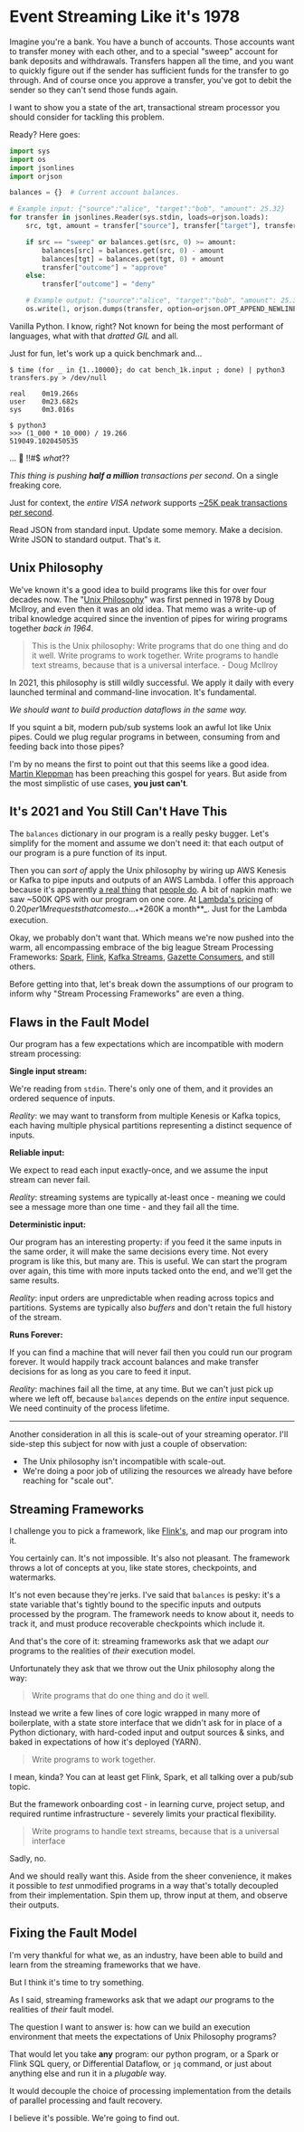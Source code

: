 # Event Streaming Like it's 1978

Imagine you're a bank. You have a bunch of accounts.
Those accounts want to transfer money with each other,
and to a special "sweep" account for bank deposits and withdrawals. 
Transfers happen all the time, and you want to quickly figure out
if the sender has sufficient funds for the transfer to go through.
And of course once you approve a transfer,
you've got to debit the sender
so they can't send those funds again.

I want to show you a state of the art,
transactional stream processor
you should consider for tackling this problem.

Ready? Here goes:

```python
import sys
import os
import jsonlines
import orjson

balances = {}  # Current account balances.

# Example input: {"source":"alice", "target":"bob", "amount": 25.32}
for transfer in jsonlines.Reader(sys.stdin, loads=orjson.loads):
    src, tgt, amount = transfer["source"], transfer["target"], transfer["amount"]

    if src == "sweep" or balances.get(src, 0) >= amount:
        balances[src] = balances.get(src, 0) - amount
        balances[tgt] = balances.get(tgt, 0) + amount
        transfer["outcome"] = "approve"
    else:
        transfer["outcome"] = "deny"

    # Example output: {"source":"alice", "target":"bob", "amount": 25.32, "outcome": "deny"}
    os.write(1, orjson.dumps(transfer, option=orjson.OPT_APPEND_NEWLINE))
```

Vanilla Python.
I know, right?
Not known for being the most performant of languages,
what with that _dratted GIL_ and all.

Just for fun, let's work up a quick benchmark and...

```console
$ time (for _ in {1..10000}; do cat bench_1k.input ; done) | python3 transfers.py > /dev/null

real    0m19.266s
user    0m23.682s
sys     0m3.016s

$ python3
>>> (1_000 * 10_000) / 19.266
519049.1020450535
```

... 🤯 !!#$ _what_??

_This thing is pushing **half a million** transactions per second_.
On a single freaking core.

Just for context,
the _entire VISA network_ supports
[~25K peak transactions per second](https://www.reddit.com/r/nanocurrency/comments/82438o/visa_is_capable_of_performing_24000_transactions/).

Read JSON from standard input.
Update some memory.
Make a decision.
Write JSON to standard output.
That's it.

## Unix Philosophy

We've known it's a good idea to build programs like this
for over four decades now.
The
"[Unix Philosophy](https://en.wikipedia.org/wiki/Unix_philosophy)"
was first penned in 1978 by Doug McIlroy,
and even then it was an old idea.
That memo was a write-up of tribal knowledge acquired since the
invention of pipes for wiring programs together _back in 1964_.

> This is the Unix philosophy: Write programs that do one thing and do it well. Write programs to work together. Write programs to handle text streams, because that is a universal interface. - Doug McIlroy

In 2021, this philosophy is still wildly successful.
We apply it daily with every launched terminal
and command-line invocation.
It's fundamental.

_We should want to build production dataflows in the same way._

If you squint a bit,
modern pub/sub systems look an awful lot like Unix pipes.
Could we plug regular programs in between,
consuming from and feeding back into those pipes?

I'm by no means the first to point out that this seems like a good idea.
[Martin Kleppman](https://www.oreilly.com/library/view/making-sense-of/9781492042563/ch04.html)
has been preaching this gospel for years.
But aside from the most simplistic of use cases,
**you just can't**.

## It's 2021 and You Still Can't Have This

The `balances` dictionary in our program is a really pesky bugger.
Let's simplify for the moment and assume we don't need it:
that each output of our program is a pure function of its input.

Then you can _sort of_ apply the Unix philosophy by wiring up
AWS Kenesis or Kafka to pipe inputs and outputs of an AWS Lambda.
I offer this approach because it's apparently
[a real thing](https://docs.aws.amazon.com/lambda/latest/dg/with-kinesis.html)
that 
[people do](https://docs.confluent.io/kafka-connect-aws-lambda/current/index.html).
A bit of napkin math:
we saw ~500K QPS with our program on one core.
At
[Lambda's pricing](https://aws.amazon.com/lambda/pricing/)
of $0.20 per 1M requests that comes to... 
_**$260K a month**_.
Just for the Lambda execution.

Okay, we probably don't want that.
Which means we're now pushed into the warm,
all encompassing embrace of the big league
Stream Processing Frameworks:
[Spark](https://spark.apache.org/docs/latest/streaming-programming-guide.html),
[Flink](https://flink.apache.org/),
[Kafka Streams](https://kafka.apache.org/documentation/streams/),
[Gazette Consumers](https://gazette.readthedocs.io/en/latest/consumers-concepts.html),
and still others.

Before getting into that, let's break down the assumptions
of our program to inform why "Stream Processing Frameworks"
are even a thing.

## Flaws in the Fault Model

Our program has a few expectations which are incompatible
with modern stream processing:

**Single input stream:**

We're reading from `stdin`.
There's only one of them,
and it provides an ordered sequence of inputs.

_Reality_: we may want to transform from multiple
Kenesis or Kafka topics,
each having multiple physical partitions representing a
distinct sequence of inputs.

**Reliable input:**

We expect to read each input exactly-once,
and we assume the input stream can never fail.

_Reality_: streaming systems are typically at-least once -
meaning we could see a message more than one time -
and they fail all the time.

**Deterministic input:**

Our program has an interesting property:
if you feed it the same inputs in the same order,
it will make the same decisions every time.
Not every program is like this, but many are.
This is useful.
We can start the program over again,
this time with more inputs tacked onto the end,
and we'll get the same results. 

_Reality_: input orders are unpredictable when
reading across topics and partitions.
Systems are typically also _buffers_ and don't 
retain the full history of the stream.

**Runs Forever:**

If you can find a machine that will never fail
then you could run our program forever.
It would happily track account balances
and make transfer decisions for as long
as you care to feed it input.

_Reality_: machines fail all the time, at any time.
But we can't just pick up where we left off,
because `balances` depends on the _entire_ input sequence.
We need continuity of the process lifetime.

---

Another consideration in all this is scale-out of your
streaming operator.
I'll side-step this subject for now with just a couple of observation:
* The Unix philosophy isn't incompatible with scale-out.
* We're doing a poor job of utilizing the resources we already have before reaching for "scale out".

## Streaming Frameworks

I challenge you to pick a framework,
like [Flink's](https://flink.apache.org/),
and map our program into it.

You certainly can. It's not impossible.
It's also not pleasant.
The framework throws a lot of concepts at you,
like state stores, checkpoints, and watermarks.

It's not even because they're jerks.
I've said that `balances` is pesky:
it's a state variable that's tightly bound to
the specific inputs and outputs processed by the program.
The framework needs to know about it,
needs to track it,
and must produce recoverable checkpoints which include it.

And that's the core of it:
streaming frameworks ask that we adapt _our_ programs
to the realities of _their_ execution model.

Unfortunately they ask that we throw out the Unix philosophy along the way:

> Write programs that do one thing and do it well. 

Instead we write a few lines of core logic wrapped in many more of boilerplate,
with a state store interface that we didn't ask for
in place of a Python dictionary,
with hard-coded input and output sources & sinks,
and baked in expectations of how it's deployed (YARN).

> Write programs to work together.

I mean, kinda?
You can at least get Flink, Spark,
et all talking over a pub/sub topic.

But the framework onboarding cost -
in learning curve,
project setup,
and required runtime infrastructure -
severely limits your practical flexibility.

> Write programs to handle text streams, because that is a universal interface

Sadly, no.

And we should really want this.
Aside from the sheer convenience,
it makes it possible to _test_ unmodified programs in a way
that's totally decoupled from their implementation.
Spin them up, throw input at them, and observe their outputs.

## Fixing the Fault Model

I'm very thankful for what we, as an industry,
have been able to build and learn
from the streaming frameworks that we have.

But I think it's time to try something.

As I said, streaming frameworks ask that we adapt _our_
programs to the realities of _their_ fault model.

The question I want to answer is:
how can we build an execution environment
that meets the expectations of Unix Philosophy programs?

That would let you take **any** program:
our python program,
or a Spark or Flink SQL query,
or Differential Dataflow,
or `jq` command,
or just about anything else
and run it in a _plugable_ way.

It would decouple the choice of processing implementation
from the details of parallel processing and fault recovery.

I believe it's possible. We're going to find out.